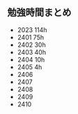 ## 勉強時間まとめ
- 2023 114h
- 2401 75h
- 2402 30h
- 2403 40h
- 2404 10h
- 2405 4h
- 2406
- 2407
- 2408
- 2409
- 2410
